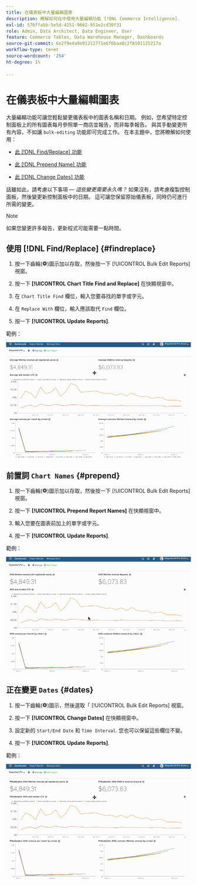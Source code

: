 ```yaml
---
title: 在儀表板中大量編輯圖表
description: 瞭解如何在中使用大量編輯功能 [!DNL Commerce Intelligence].
exl-id: 576ffabb-5e5d-4251-9662-951e2cd30f31
role: Admin, Data Architect, Data Engineer, User
feature: Commerce Tables, Data Warehouse Manager, Dashboards
source-git-commit: 6e2f9e4a9e91212771e6f6baa8c2f8101125217a
workflow-type: tm+mt
source-wordcount: '254'
ht-degree: 1%

---
```


# 在儀表板中大量編輯圖表

大量編輯功能可讓您輕鬆變更儀表板中的圖表名稱和日期。 例如，您希望特定控制面板上的所有圖表每月參照單一商店並報告，而非每季報告。 與其手動變更所有內容，不如讓 `bulk-editing` 功能即可完成工作。 在本主題中，您將瞭解如何使用：

* [此 [!DNL Find/Replace] 功能](#findreplace)

* [此 [!DNL Prepend Name] 功能](#prepend)

* [此 [!DNL Change Dates] 功能](#dates)

話雖如此，請考慮以下事項 —  *這些變更需要永久嗎？* 如果沒有，請考慮複製控制面板，然後變更新控制面板中的日期。 這可讓您保留原始儀表板，同時仍可進行所需的變更。

>[!NOTE]
>
>如果您變更許多報告，更新程式可能需要一點時間。

## 使用 [!DNL Find/Replace] {#findreplace}

1. 按一下齒輪(![](../../assets/gear-icon.png))圖示加以存取，然後按一下 [!UICONTROL Bulk Edit Reports] 視窗。

1. 按一下 **[!UICONTROL Chart Title Find and Replace]** 在快顯視窗中。

1. 在 `Chart Title Find` 欄位，輸入您要尋找的單字或字元。

1. 在 `Replace With` 欄位，輸入應該取代 `Find` 欄位。

1. 按一下 **[!UICONTROL Update Reports]**.

範例：

![大量編輯](../../assets/bulk_edit.gif)

## 前置詞 `Chart Names` {#prepend}

1. 按一下齒輪(![](../../assets/gear-icon.png))圖示加以存取，然後按一下 [!UICONTROL Bulk Edit Reports] 視窗。

1. 按一下 **[!UICONTROL Prepend Report Names]** 在快顯視窗中。

1. 輸入您要在圖表前加上的單字或字元。

1. 按一下 **[!UICONTROL Update Reports]**.

範例：

![前置詞](../../assets/prepend.gif)

## 正在變更 `Dates` {#dates}

1. 按一下齒輪(![](../../assets/gear-icon.png))圖示，然後選取「 [!UICONTROL Bulk Edit Reports] 視窗。

1. 按一下 **[!UICONTROL Change Dates]** 在快顯視窗中。

1. 設定新的 `Start/End Date` 和 `Time Interval`. 您也可以保留這些欄位不變。

1. 按一下 **[!UICONTROL Update Reports]**.

範例：

![變更日期](../../assets/dates.gif)
